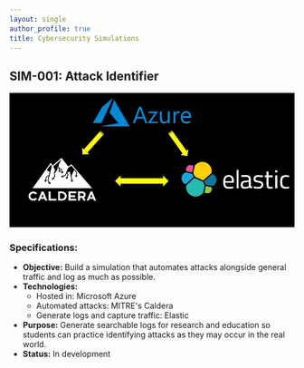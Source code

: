 ```yaml
---
layout: single
author_profile: true
title: Cybersecurity Simulations
---
```


## SIM-001: Attack Identifier

![Link an image](https://raw.githubusercontent.com/DigitalHammer/DigitalHammer.github.io/master/assets/_stegoview/03-sim/sim-alpha.jpg "Sim-Alpha")


### Specifications:
- **Objective:** Build a simulation that automates attacks alongside general traffic and log as much as possible.
- **Technologies:**
  - Hosted in: Microsoft Azure
  - Automated attacks: MITRE's Caldera
  - Generate logs and capture traffic: Elastic
- **Purpose:** Generate searchable logs for research and education so students can practice identifying attacks as they may occur in the real world. 
- **Status:** In development